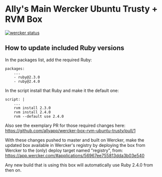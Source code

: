 # Ally's Main Wercker Ubuntu Trusty + RVM Box

[![wercker status](https://app.wercker.com/status/a104f99bb9e073d8777f1c37fc13c453/m "wercker status")](https://app.wercker.com/project/bykey/a104f99bb9e073d8777f1c37fc13c453)

## How to update included Ruby versions

In the packages list, add the required Ruby:

```
packages:
	...
	- ruby@2.3.0
	- ruby@2.4.0
```

In the script install that Ruby and make it the default one:

```
script: |
	...
	rvm install 2.3.0
	rvm install 2.4.0
	rvm --default use 2.4.0
```

Also see the exemplary PR for those required changes here:
https://github.com/allyapp/wercker-box-rvm-ubuntu-trusty/pull/1

With these changes pushed to master and built on Wercker, make the updated box available in Wercker's registry
by deploying the box from Wercker to the (only) deploy target named "registry", from:
https://app.wercker.com/#applications/56967ee755813dda3b03e540


Any new build that is using this box will automatically use Ruby 2.4.0 from then on.
